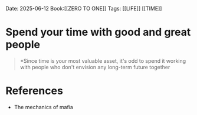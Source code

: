 Date: 2025-06-12
Book:[[ZERO TO ONE]]
Tags:  [[LIFE]] [[TIME]] 

# Spend your time with good and great people

>*Since time is your most valuable asset, it's odd to spend it working with people who don't envision any long-term future together 
# References 
- The mechanics of mafia 